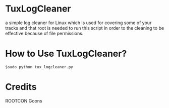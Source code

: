 # TuxLogCleaner
a simple log cleaner for Linux which is used for covering some of your tracks and that root is needed to run this script in order to the cleaning to be effective because of file permissions.

# How to Use TuxLogCleaner?
```$sudo python tux_logcleaner.py```

# Credits
ROOTCON Goons
